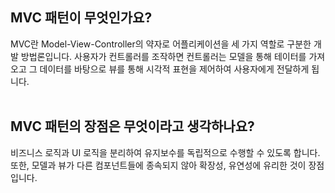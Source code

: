 ## MVC 패턴이 무엇인가요?

MVC란 Model-View-Controller의 약자로 어플리케이션을 세 가지 역할로 구분한 개발 방법론입니다. 사용자가 컨트롤러를 조작하면 컨트롤러는 모델을 통해 테이터를 가져오고 그 데이터를 바탕으로 뷰를 통해 시각적 표현을 제어하여 사용자에게 전달하게 됩니다.
<br>
<br>

## MVC 패턴의 장점은 무엇이라고 생각하나요?

비즈니스 로직과 UI 로직을 분리하여 유지보수를 독립적으로 수행할 수 있도록 합니다. 또한, 모델과 뷰가 다른 컴포넌트들에 종속되지 않아 확장성, 유연성에 유리한 것이 장점입니다.
